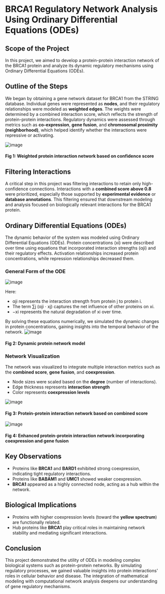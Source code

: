 # BRCA1 Regulatory Network Analysis Using Ordinary Differential Equations (ODEs)

## Scope of the Project
In this project, we aimed to develop a protein-protein interaction network of the BRCA1 protein and analyze its dynamic regulatory mechanisms using Ordinary Differential Equations (ODEs).

## Outline of the Steps
We began by obtaining a gene network dataset for BRCA1 from the STRING database. Individual genes were represented as **nodes**, and their regulatory relationships were modeled as **weighted edges**. The weights were determined by a combined interaction score, which reflects the strength of protein-protein interactions. Regulatory dynamics were assessed through metrics such as **co-expression**, **gene fusion**, and **chromosomal proximity (neighborhood)**, which helped identify whether the interactions were repressive or activating.

![image](https://github.com/user-attachments/assets/75edf8ed-db5c-48f2-9004-0428394a5a9c)

#### Fig 1: Weighted protein interaction network based on confidence score 

## Filtering Interactions
A critical step in this project was filtering interactions to retain only high-confidence connections. Interactions with a **combined score above 0.8** were prioritized, especially those supported by **experimental evidence** or **database annotations**. This filtering ensured that downstream modeling and analysis focused on biologically relevant interactions for the BRCA1 protein.

## Ordinary Differential Equations (ODEs)
The dynamic behavior of the system was modeled using Ordinary Differential Equations (ODEs). Protein concentrations (xi) were described over time using equations that incorporated interaction strengths (αji) and their regulatory effects. Activation relationships increased protein concentrations, while repression relationships decreased them.

### General Form of the ODE
![image](https://github.com/user-attachments/assets/db476929-f796-45ab-9825-bc1d2daf1ae1)

Here:
- αji represents the interaction strength from protein j to protein i.
- The term ∑j (αji ⋅ xj) captures the net influence of other proteins on xi.
- −xi represents the natural degradation of xi over time.

By solving these equations numerically, we simulated the dynamic changes in protein concentrations, gaining insights into the temporal behavior of the network.
![image](https://github.com/user-attachments/assets/b7e3b663-5627-46e0-9df6-f563279487a9)


#### Fig 2: Dynamic protein network model

### Network Visualization
The network was visualized to integrate multiple interaction metrics such as the **combined score**, **gene fusion**, and **coexpression**. 
- Node sizes were scaled based on the **degree** (number of interactions).  
- Edge thickness represents **interaction strength**
- Color represents **coexpression levels**


![image](https://github.com/user-attachments/assets/f10c2b08-a258-4598-a8f9-cbdfe22d82b5)

#### Fig 3: Protein-protein interaction network based on combined score

![image](https://github.com/user-attachments/assets/9bf97e77-a5f6-44c9-9288-6f7113abdc7d)

#### Fig 4: Enhanced protein-protein interaction network incorporating coexpression and gene fusion

## Key Observations
- Proteins like **BRCA1** and **BARD1** exhibited strong coexpression, indicating tight regulatory interactions.
- Proteins like **BABAM1** and **UMC1** showed weaker coexpression.
- **BRCA1** appeared as a highly connected node, acting as a hub within the network.

## Biological Implications
- Proteins with higher coexpression levels (toward the **yellow spectrum**) are functionally related.
- Hub proteins like **BRCA1** play critical roles in maintaining network stability and mediating significant interactions.

## Conclusion
This project demonstrated the utility of ODEs in modeling complex biological systems such as protein-protein networks. By simulating regulatory processes, we gained valuable insights into protein interactions' roles in cellular behavior and disease. The integration of mathematical modeling with computational network analysis deepens our understanding of gene regulatory mechanisms.
